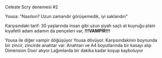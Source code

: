 Celeste Scry denemesi #2
  
  Yousa: "Nasılsın? Uzun zamandır görüşemedik, iyi saklandın"
  
  Karşısındaki tarif:
  	30 yaşlarında
  	insan gibi
  	uzun siyah saçlı at kuyruğu
  	plain kıyafetli adam
  	adamın da pençeleri var, **!!!VAMPİR!!!**
  
  Yousa ile diğer vampir döğüşüyor
  	Yousa dövüyor.
  	Karşısındakinin boynunda bir zincir, zincirde anahtar var.
  	Anahtarı ve A4 boyutlarında bir kasayı alıp Dimension Door atıyor
  	Lağımlarda bir dakika kadar koşup kayboluyor